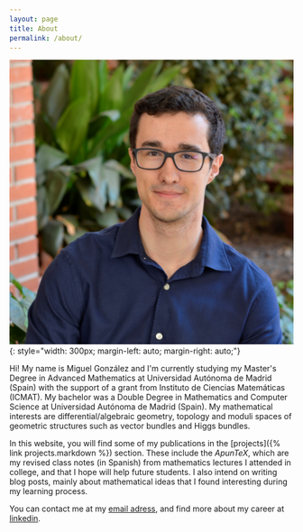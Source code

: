 ```yaml
---
layout: page
title: About
permalink: /about/
---
```


![profile picture](images/profile_new.JPG)
{: style="width: 300px; margin-left: auto; margin-right: auto;"}
<br/>

Hi! My name is Miguel González and I'm currently studying my Master's Degree in Advanced Mathematics at Universidad Autónoma de Madrid (Spain) with the support of a grant from Instituto de Ciencias Matemáticas (ICMAT). My bachelor was a Double Degree in Mathematics and Computer Science at Universidad Autónoma de Madrid (Spain). My mathematical interests are differential/algebraic geometry, topology and moduli spaces of geometric structures such as vector bundles and Higgs bundles. 

In this website, you will find some of my publications in the [projects]({% link projects.markdown %}) section. These include the _ApunTeX_, which are my revised class notes (in Spanish) from mathematics lectures I attended in college, and that I hope will help future students. I also intend on writing blog posts, mainly about mathematical ideas that I found interesting during my learning process.

You can contact me at my [email adress](mailto:mgonzalez.contacto@gmail.com), and find more about my career at [linkedin](https://linkedin.com/in/MiguelGonzalezGonzalez). 


